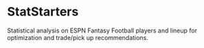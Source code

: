 # StatStarters
Statistical analysis on ESPN Fantasy Football players and lineup for optimization and trade/pick up recommendations.
